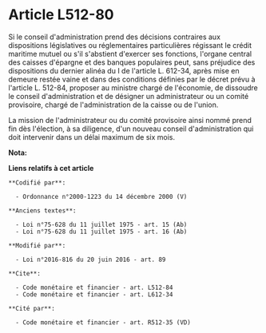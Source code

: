 # Article L512-80

Si le conseil d'administration prend des décisions contraires aux dispositions législatives ou réglementaires particulières
régissant le crédit maritime mutuel ou s'il s'abstient d'exercer ses fonctions, l'organe central des caisses d'épargne et des
banques populaires peut, sans préjudice des dispositions du dernier alinéa du I de l'article L. 612-34, après mise en demeure
restée vaine et dans des conditions définies par le décret prévu à l'article L. 512-84, proposer au ministre chargé de
l'économie, de dissoudre le conseil d'administration et de désigner un administrateur ou un comité provisoire, chargé de
l'administration de la caisse ou de l'union. 

La mission de l'administrateur ou du comité provisoire ainsi nommé prend fin dès l'élection, à sa diligence, d'un nouveau
conseil d'administration qui doit intervenir dans un délai maximum de six mois.

**Nota:**



**Liens relatifs à cet article**

	**Codifié par**:

	  - Ordonnance n°2000-1223 du 14 décembre 2000 (V)

	**Anciens textes**:

	  - Loi n°75-628 du 11 juillet 1975 - art. 15 (Ab)
	  - Loi n°75-628 du 11 juillet 1975 - art. 16 (Ab)

	**Modifié par**:

	  - Loi n°2016-816 du 20 juin 2016 - art. 89

	**Cite**:

	  - Code monétaire et financier - art. L512-84
	  - Code monétaire et financier - art. L612-34

	**Cité par**:

	  - Code monétaire et financier - art. R512-35 (VD)
